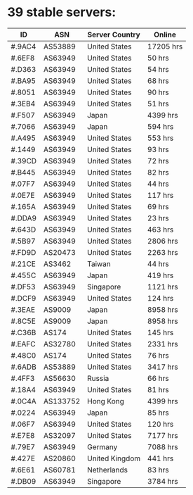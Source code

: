 # 39 stable servers:

| ID | ASN | Server Country | Online |
| ------ | ------ | ------ | ------ |
| #.9AC4 | AS53889 | United States | 17205 hrs |
| #.6EF8 | AS63949 | United States | 50 hrs |
| #.D363 | AS63949 | United States | 54 hrs |
| #.BA95 | AS63949 | United States | 68 hrs |
| #.8051 | AS63949 | United States | 90 hrs |
| #.3EB4 | AS63949 | United States | 51 hrs |
| #.F507 | AS63949 | Japan | 4399 hrs |
| #.7066 | AS63949 | Japan | 594 hrs |
| #.A495 | AS63949 | United States | 553 hrs |
| #.1449 | AS63949 | United States | 93 hrs |
| #.39CD | AS63949 | United States | 72 hrs |
| #.B445 | AS63949 | United States | 82 hrs |
| #.07F7 | AS63949 | United States | 44 hrs |
| #.0E7E | AS63949 | United States | 117 hrs |
| #.165A | AS63949 | United States | 69 hrs |
| #.DDA9 | AS63949 | United States | 23 hrs |
| #.643D | AS63949 | United States | 463 hrs |
| #.5B97 | AS63949 | United States | 2806 hrs |
| #.FD9D | AS20473 | United States | 2263 hrs |
| #.21CE | AS3462 | Taiwan | 44 hrs |
| #.455C | AS63949 | Japan | 419 hrs |
| #.DF53 | AS63949 | Singapore | 1121 hrs |
| #.DCF9 | AS63949 | United States | 124 hrs |
| #.3EAE | AS9009 | Japan | 8958 hrs |
| #.8C5E | AS9009 | Japan | 8958 hrs |
| #.C36B | AS174 | United States | 145 hrs |
| #.EAFC | AS32780 | United States | 2331 hrs |
| #.48C0 | AS174 | United States | 76 hrs |
| #.6ADB | AS53889 | United States | 3417 hrs |
| #.4FF3 | AS56630 | Russia | 66 hrs |
| #.18A4 | AS63949 | United States | 81 hrs |
| #.0C4A | AS133752 | Hong Kong | 4399 hrs |
| #.0224 | AS63949 | Japan | 85 hrs |
| #.06F7 | AS63949 | United States | 120 hrs |
| #.E7E8 | AS32097 | United States | 7177 hrs |
| #.79E7 | AS63949 | Germany | 7088 hrs |
| #.427E | AS20860 | United Kingdom | 441 hrs |
| #.6E61 | AS60781 | Netherlands | 83 hrs |
| #.DB09 | AS63949 | Singapore | 3784 hrs |

